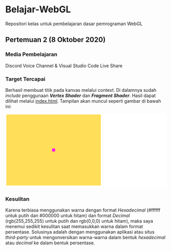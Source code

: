 # Belajar-WebGL
Repositori kelas untuk pembelajaran dasar pemrograman WebGL

## Pertemuan 2 (8 Oktober 2020)

### Media Pembelajaran
Discord Voice Channel & Visual Studio Code Live Share

### Target Tercapai
Berhasil membuat titik pada kanvas melalui context. Di dalamnya sudah *include* penggunaan ***Vertex Shader*** dan
***Fragment Shader***. Hasil dapat dilihat melalui [index.html](pertemuan-2/index.html). Tampilan akan muncul seperti gambar di bawah ini:

![image](./pertemuan-2/img/Screenshot_1077.png)

### Kesulitan
Karena terbiasa menggunakan warna dengan format *Hexadecimal* (#ffffff untuk putih dan #000000 untuk hitam) dan format *Decimal* (rgb(255,255,255) untuk putih dan rgb(0,0,0) untuk hitam), maka saya menemui sedikit kesulitan saat memasukkan warna dalam format persentase. Solusinya adalah dengan menggunakan aplikasi atau situs *third-party* untuk mengonversikan warna-warna dalam bentuk *hexadecimal* atau *decimal* ke dalam bentuk persentase.